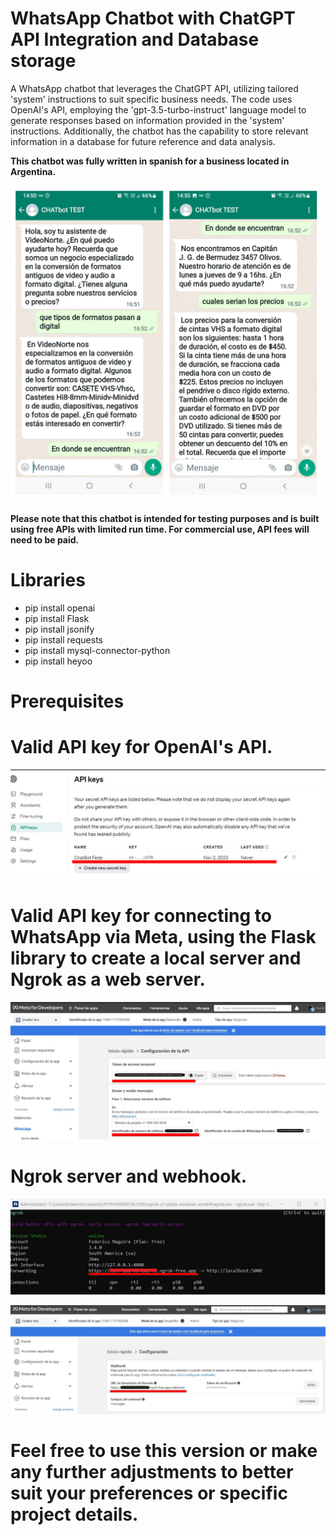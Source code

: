 # WhatsApp Chatbot with ChatGPT API Integration and Database storage
A WhatsApp chatbot that leverages the ChatGPT API, utilizing tailored 'system' instructions to suit specific business needs. The code uses OpenAI's API, employing the 'gpt-3.5-turbo-instruct' language model to generate responses based on information provided in the 'system' instructions.
Additionally, the chatbot has the capability to store relevant information in a database for future reference and data analysis.

**This chatbot was fully written in spanish for a business located in Argentina.**

![image](https://github.com/FedeMaguire/FedeMaguire-Whatsapp-ChatGPT-Chatbot/blob/main/screenshots/whatsapp%20chat.jpg?raw=true)


**Please note that this chatbot is intended for testing purposes and is built using free APIs with limited run time. For commercial use, API fees will need to be paid.**

# Libraries

- pip install openai
- pip install Flask
- pip install jsonify
- pip install requests
- pip install mysql-connector-python
- pip install heyoo

 # Prerequisites

# Valid API key for OpenAI's API.

![image](https://github.com/FedeMaguire/FedeMaguire-Whatsapp-ChatGPT-Chatbot/blob/main/screenshots/openai%20api.jpg?raw=true)
 
 # Valid API key for connecting to WhatsApp via Meta, using the Flask library to create a local server and Ngrok as a web server.
 
![image](https://github.com/FedeMaguire/FedeMaguire-Whatsapp-ChatGPT-Chatbot/blob/main/screenshots/token.jpg?raw=true)

 # Ngrok server and webhook.

![image](https://github.com/FedeMaguire/FedeMaguire-Whatsapp-ChatGPT-Chatbot/blob/main/screenshots/ngrok.jpg?raw=true)

![image](https://github.com/FedeMaguire/FedeMaguire-Whatsapp-ChatGPT-Chatbot/blob/main/screenshots/url%20devolucion.jpg?raw=true)

# Feel free to use this version or make any further adjustments to better suit your preferences or specific project details.
